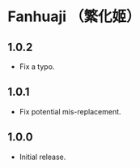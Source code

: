 # Fanhuaji （繁化姬）


## 1.0.2

- Fix a typo.


## 1.0.1

- Fix potential mis-replacement.


## 1.0.0

- Initial release.
